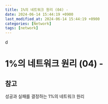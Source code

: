 ```yaml
---
title: 1%의 네트워크 원리 (04) -
date: 2024-06-14 15:44:19 +0900
last_modified_at: 2024-06-14 15:44:19 +0900
categories: [Network]
tags: [network]
---
```


d

# 1%의 네트워크 원리 (04) -

## 참고

성공과 실패를 결정하는 1%의 네트워크 원리
